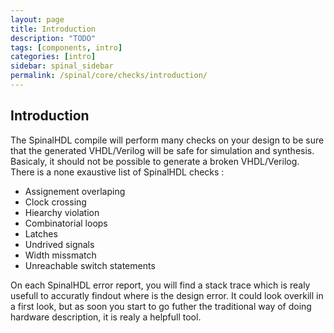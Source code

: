 ```yaml
---
layout: page
title: Introduction
description: "TODO"
tags: [components, intro]
categories: [intro]
sidebar: spinal_sidebar
permalink: /spinal/core/checks/introduction/
---
```



## Introduction
The SpinalHDL compile will perform many checks on your design to be sure that the generated VHDL/Verilog will be safe for simulation and synthesis. Basicaly, it should not be possible to generate a broken VHDL/Verilog. There is a none exaustive list of SpinalHDL checks :

- Assignement overlaping
- Clock crossing
- Hiearchy violation
- Combinatorial loops
- Latches
- Undrived signals
- Width missmatch
- Unreachable switch statements

On each SpinalHDL error report, you will find a stack trace which is realy usefull to accuratly findout where is the design error. It could look overkill in a first look, but as soon you start to go futher the traditional way of doing hardware description, it is realy a helpfull tool. 
